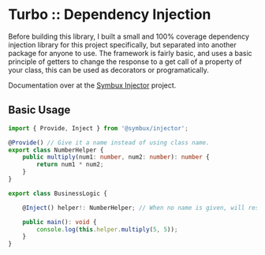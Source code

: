 # Turbo :: Dependency Injection

Before building this library, I built a small and 100% coverage dependency injection
library for this project specifically, but separated into another package for anyone
to use. The framework is fairly basic, and uses a basic principle of getters to change
the response to a get call of a property of your class, this can be used as decorators
or programatically.

Documentation over at the [Symbux Injector](https://github.com/Symbux/Injector#readme) project.

## Basic Usage

```typescript
import { Provide, Inject } from '@symbux/injector';

@Provide() // Give it a name instead of using class name.
export class NumberHelper {
	public multiply(num1: number, num2: number): number {
		return num1 * num2;
	}
}

export class BusinessLogic {

	@Inject() helper!: NumberHelper; // When no name is given, will resolve on the class name.

	public main(): void {
		console.log(this.helper.multiply(5, 5));
	}
}
